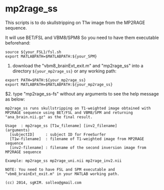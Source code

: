 mp2rage_ss
=============

This scripts is to do skullstripping on T1w image from the MP2RAGE sequence.

It will use BET/FSL and VBM8/SPM8 So you need to have them executable beforehand:
```
source ${your_FSL}/fsl.sh
export MATLABPATH=$MATLABPATH:${your_SPM}
```

1. download the "vbm8_brainExt_exit.m" and "mp2rage_ss" into a directory `${your_mp2rage_ss}` or any working path:
```
export PATH=$PATH:${your_mp2rage_ss}
export MATLABPATH=$MATLABPATH:${your_mp2rage_ss}
```
$2. type "mp2rage_ss-fs" without any arguments to see the help message as below:
```
mp2rage_ss runs skullstripping on T1-weighted image obtained with MP2RAGE sequence using BET/FSL and VBM8/SPM and returning "ana_brain.nii.gz" as the final result.

Usage  : mp2rage_ss [T1w_filename] [inv2_filename]
(arguments)
  [subjectID]     : subject ID for FreeSurfer
  [T1w-filename]  : filename of T1-weighted image from MP2RAGE sequence
  [inv2-filename] : filename of the second inversion image from MP2RAGE sequence

Example: mp2rage_ss mp2rage_uni.nii mp2rage_inv2.nii

NOTE: You need to have FSL and SPM executable and "vbm8_brainExt_exit.m" in your MATLAB working path.

(cc) 2014, sgKIM. solleo@gmail.com
```

